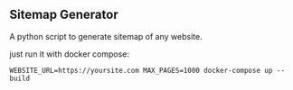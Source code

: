 ## Sitemap Generator

A python script to generate sitemap of any website.

just run it with docker compose:

```
WEBSITE_URL=https://yoursite.com MAX_PAGES=1000 docker-compose up --build
```
